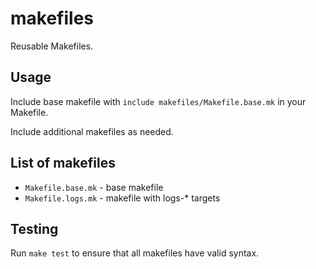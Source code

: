 # makefiles

Reusable Makefiles.

## Usage

Include base makefile with `include makefiles/Makefile.base.mk` in your Makefile.

Include additional makefiles as needed.

## List of makefiles

- `Makefile.base.mk` - base makefile
- `Makefile.logs.mk` - makefile with logs-* targets

## Testing

Run `make test` to ensure that all makefiles have valid syntax.
